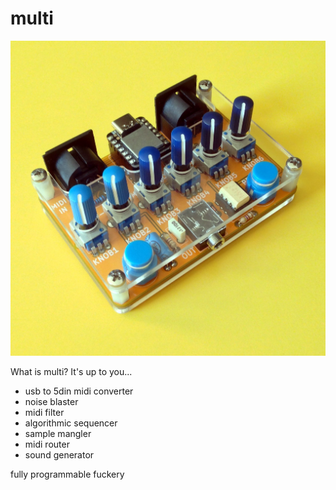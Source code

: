 # multi

![multi](multi_img/multi1896.jpg)


What is multi?
It's up to you...

- usb to 5din midi converter  
- noise blaster  
- midi filter  
- algorithmic sequencer  
- sample mangler
- midi router  
- sound generator  


fully programmable fuckery 
